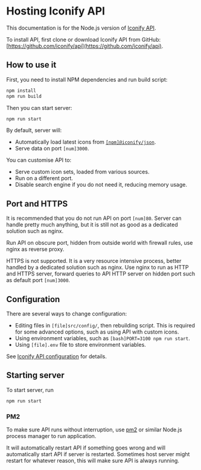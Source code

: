 # Hosting Iconify API

This documentation is for the Node.js version of [Iconify API](../index.md).

To install API, first clone or download Iconify API from GitHub: [https://github.com/iconify/api](https://github.com/iconify/api).

## How to use it

First, you need to install NPM dependencies and run build script:

```sh
npm install
npm run build
```

Then you can start server:

```sh
npm run start
```

By default, server will:

- Automatically load latest icons from [`[npm]@iconify/json`](../../icons/all.md).
- Serve data on port `[num]3000`.

You can customise API to:

- Serve custom icon sets, loaded from various sources.
- Run on a different port.
- Disable search engine if you do not need it, reducing memory usage.

## Port and HTTPS

It is recommended that you do not run API on port `[num]80`. Server can handle pretty much anything, but it is still not as good as a dedicated solution such as nginx.

Run API on obscure port, hidden from outside world with firewall rules, use nginx as reverse proxy.

HTTPS is not supported. It is a very resource intensive process, better handled by a dedicated solution such as nginx. Use nginx to run as HTTP and HTTPS server, forward queries to API HTTP server on hidden port such as default port `[num]3000`.

## Configuration

There are several ways to change configuration:

- Editing files in `[file]src/config/`, then rebuilding script. This is required for some advanced options, such as using API with custom icons.
- Using environment variables, such as `[bash]PORT=3100 npm run start`.
- Using `[file].env` file to store environment variables.

See [Iconify API configuration](./config.md) for details.

## Starting server

To start server, run

```sh
npm run start
```

### PM2

To make sure API runs without interruption, use [pm2](https://github.com/Unitech/PM2/) or similar Node.js process manager to run application.

It will automatically restart API if something goes wrong and will automatically start API if server is restarted. Sometimes host server might restart for whatever reason, this will make sure API is always running.
